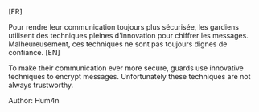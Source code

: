 [FR]

Pour rendre leur communication toujours plus sécurisée, les gardiens utilisent des techniques pleines d'innovation pour chiffrer les messages. Malheureusement, ces techniques ne sont pas toujours dignes de confiance.
[EN]

To make their communication ever more secure, guards use innovative techniques to encrypt messages. Unfortunately these techniques are not always trustworthy.

Author: Hum4n


